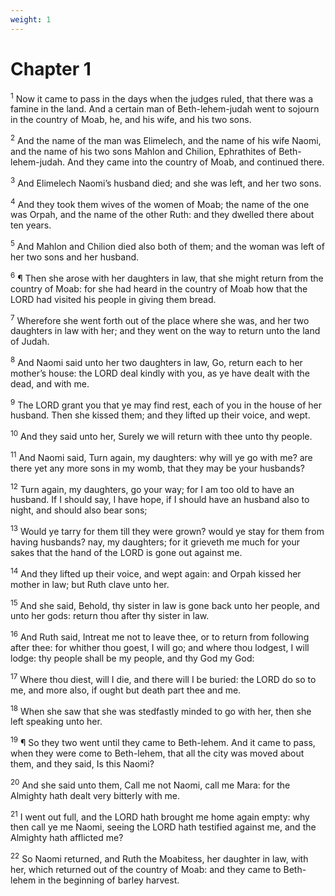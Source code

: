```yaml
---
weight: 1
---
```


# Chapter 1

<sup>1</sup> Now it came to pass in the days when the judges ruled, that there was a famine in the land. And a certain man of Beth-lehem-judah went to sojourn in the country of Moab, he, and his wife, and his two sons. 

<sup>2</sup> And the name of the man was Elimelech, and the name of his wife Naomi, and the name of his two sons Mahlon and Chilion, Ephrathites of Beth-lehem-judah. And they came into the country of Moab, and continued there. 

<sup>3</sup> And Elimelech Naomi’s husband died; and she was left, and her two sons. 

<sup>4</sup> And they took them wives of the women of Moab; the name of the one was Orpah, and the name of the other Ruth: and they dwelled there about ten years. 

<sup>5</sup> And Mahlon and Chilion died also both of them; and the woman was left of her two sons and her husband. 

<sup>6</sup> ¶ Then she arose with her daughters in law, that she might return from the country of Moab: for she had heard in the country of Moab how that the LORD had visited his people in giving them bread. 

<sup>7</sup> Wherefore she went forth out of the place where she was, and her two daughters in law with her; and they went on the way to return unto the land of Judah. 

<sup>8</sup> And Naomi said unto her two daughters in law, Go, return each to her mother’s house: the LORD deal kindly with you, as ye have dealt with the dead, and with me. 

<sup>9</sup> The LORD grant you that ye may find rest, each of you in the house of her husband. Then she kissed them; and they lifted up their voice, and wept. 

<sup>10</sup> And they said unto her, Surely we will return with thee unto thy people. 

<sup>11</sup> And Naomi said, Turn again, my daughters: why will ye go with me? are there yet any more sons in my womb, that they may be your husbands? 

<sup>12</sup> Turn again, my daughters, go your way; for I am too old to have an husband. If I should say, I have hope, if I should have an husband also to night, and should also bear sons; 

<sup>13</sup> Would ye tarry for them till they were grown? would ye stay for them from having husbands? nay, my daughters; for it grieveth me much for your sakes that the hand of the LORD is gone out against me. 

<sup>14</sup> And they lifted up their voice, and wept again: and Orpah kissed her mother in law; but Ruth clave unto her. 

<sup>15</sup> And she said, Behold, thy sister in law is gone back unto her people, and unto her gods: return thou after thy sister in law. 

<sup>16</sup> And Ruth said, Intreat me not to leave thee, or to return from following after thee: for whither thou goest, I will go; and where thou lodgest, I will lodge: thy people shall be my people, and thy God my God: 

<sup>17</sup> Where thou diest, will I die, and there will I be buried: the LORD do so to me, and more also, if ought but death part thee and me. 

<sup>18</sup> When she saw that she was stedfastly minded to go with her, then she left speaking unto her. 

<sup>19</sup> ¶ So they two went until they came to Beth-lehem. And it came to pass, when they were come to Beth-lehem, that all the city was moved about them, and they said, Is this Naomi? 

<sup>20</sup> And she said unto them, Call me not Naomi, call me Mara: for the Almighty hath dealt very bitterly with me. 

<sup>21</sup> I went out full, and the LORD hath brought me home again empty: why then call ye me Naomi, seeing the LORD hath testified against me, and the Almighty hath afflicted me? 

<sup>22</sup> So Naomi returned, and Ruth the Moabitess, her daughter in law, with her, which returned out of the country of Moab: and they came to Beth-lehem in the beginning of barley harvest. 


